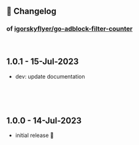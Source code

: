 ## 📒 Changelog

### of [igorskyflyer/go-adblock-filter-counter](https://github.com/igorskyflyer/go-adblock-filter-counter)

<br>

## 1.0.1 - 15-Jul-2023

- dev: update documentation

<br>
<br>

<br>

## 1.0.0 - 14-Jul-2023

- initial release 🎉
